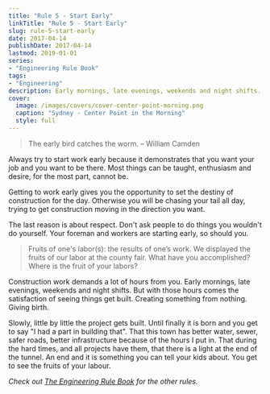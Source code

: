 ```yaml
---
title: "Rule 5 - Start Early"
linkTitle: "Rule 5 - Start Early"
slug: rule-5-start-early
date: 2017-04-14
publishDate: 2017-04-14
lastmod: 2019-01-01
series:
- "Engineering Rule Book"
tags: 
- "Engineering"
description: Early mornings, late evenings, weekends and night shifts. Why?
cover:
  image: /images/covers/cover-center-point-morning.png
  caption: "Sydney - Center Point in the Morning"
  style: full
---
```


> The early bird catches the worm. – William Camden

Always try to start work early because it demonstrates that you want your job and you want to be there. Most things can be taught, enthusiasm and desire, for the most part, cannot be.

Getting to work early gives you the opportunity to set the destiny of construction for the day. Otherwise you will be chasing your tail all day, trying to get construction moving in the direction you want.

The last reason is about respect. Don't ask people to do things you wouldn't do yourself. Your foreman and workers are starting early, so should you.

> Fruits of one's labor(s): the results of one’s work. We displayed the fruits of our labor at the county fair. What have you accomplished? Where is the fruit of your labors?

Construction work demands a lot of hours from you. Early mornings, late evenings, weekends and night shifts. But with those hours comes the satisfaction of seeing things get built. Creating something from nothing. Giving birth.

Slowly, little by little the project gets built. Until finally it is born and you get to say "I had a part in building that". That this town has better water, sewer, safer roads, better infrastructure because of the hours I put in. That during the hard times, and all projects have them, that there is a light at the end of the tunnel. An end and it is something you can tell your kids about. You get to see the fruits of your labour.

*Check out [The Engineering Rule Book](/engineering-rule-book/) for the other rules.*
